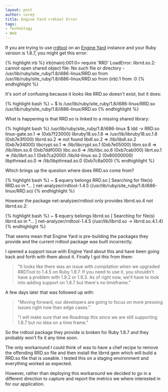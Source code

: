 ```yaml
---
layout: post
author: corey
title: Engine Yard rrdtool Error
tags:
- Technology
- Web
---
```

If you are trying to use [rrdtool][1] on an [Engine Yard][2] instance and
your Ruby version is 1.8.7, you might get this error:

{% highlight irb %}
irb(main):001:0> require 'RRD'
LoadError: librrd.so.2: cannot open shared object file: No such file or directory - /usr/lib/ruby/site_ruby/1.8/i686-linux/RRD.so
from /usr/lib/ruby/site_ruby/1.8/i686-linux/RRD.so
from (irb):1
from :0
{% endhighlight %}

It's sort of confusing because it looks like RRD.so doesn't exist, but it does:

{% highlight bash %}
~ $ ls /usr/lib/ruby/site_ruby/1.8/i686-linux/RRD.so
/usr/lib/ruby/site_ruby/1.8/i686-linux/RRD.so
{% endhighlight %}

What is happening is that RRD.so is linked to a missing shared library:

{% highlight bash %}
/usr/lib/ruby/site_ruby/1.8/i686-linux $ ldd -v RRD.so
linux-gate.so.1 => (0xb7f23000)
libruby18.so.1.8 => /usr/lib/libruby18.so.1.8 (0xb7e3f000)
librrd.so.2 => not found
libdl.so.2 => /lib/libdl.so.2 (0xb7e34000)
libcrypt.so.1 => /lib/libcrypt.so.1 (0xb7e05000)
libm.so.6 => /lib/libm.so.6 (0xb7ddf000)
libc.so.6 => /lib/libc.so.6 (0xb7cab000)
librt.so.1 => /lib/librt.so.1 (0xb7ca2000)
/lib/ld-linux.so.2 (0x80000000)
libpthread.so.0 => /lib/libpthread.so.0 (0xb7c8a000)
{% endhighlight %}

Which brings up the question where does RRD.so come from?

{% highlight bash %}
~ $ equery belongs RRD.so
[ Searching for file(s) RRD.so in *... ]
net-analyzer/rrdtool-1.4.5 (/usr/lib/ruby/site_ruby/1.8/i686-linux/RRD.so)
{% endhighlight %}

However the package net-analyzer/rrdtool only provides librrd.so.4 not librrd.so.2:

{% highlight bash %}
~ $ equery belongs librrd.so
[ Searching for file(s) librrd.so in *... ]
net-analyzer/rrdtool-1.4.5 (/usr/lib/librrd.so -> librrd.so.4.1.4)
{% endhighlight %}

That seems mean that Engine Yard is pre-building the packages they provide
and the current rrdtool package was built incorrectly.

I opened a support issue with Engine Yard about this and have been
going back and forth with them about it. Finally I got this from them:

> "It looks like there was an issue with compilation when we upgraded RRDTool
> to 1.4.5 on Ruby 1.8.7. If you need to use it, you shouldn't have a problem
> with 1.9.2 or 1.9.3. As of right now, we'll have to look into adding support
> on 1.8.7 but there's no timeframe."

A few days later that was followed up with:

> "Moving forward, our developers are going to focus on more pressing issues
> right now than edge cases."
>
> "I will make sure that we Roadmap this since we are still supporting 1.8.7
> but no idea on a time frame."

So the rrdtool package they provide is broken for Ruby 1.8.7 and they probably
won't fix it any time soon.

The only workaround I could think of was to have a chef recipe to remove
the offending RRD.so file and then install the librrd gem which will build
a RRD.so file that is useable. I tested this on a staging environment and
everything worked as expected.

However, rather than deploying this workaround we decided to go in a different
direction to capture and report the metrics we where interested in for our
application.

[1]: http://oss.oetiker.ch/rrdtool/
[2]: http://engineyard.com
